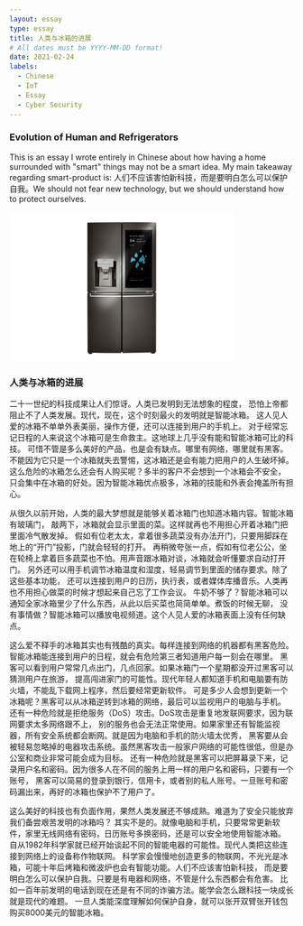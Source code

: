 ```yaml
---
layout: essay
type: essay
title: 人类与冰箱的进展
# All dates must be YYYY-MM-DD format!
date: 2021-02-24
labels:
  - Chinese
  - IoT
  - Essay
  - Cyber Security
---
```

<h3> Evolution of Human and Refrigerators</h3>
<p> This is an essay I wrote entirely in Chinese about how having a home surrounded with "smart" things may not be a smart idea. My main takeaway regarding smart-product is: 人们不应该害怕新科技，而是要明白怎么可以保护自我。We should not fear new technology, but we should understand how to protect ourselves.</p>
<img src="/images/medium01.jpg" width = "400px">
<br>
<h3> 人类与冰箱的进展 </h3>
<p>
  二十一世纪的科技成果让人们惊讶。人类已发明到无法想象的程度，
  恐怕上帝都阻止不了人类发展。现代，现在，这个时刻最火的发明就是智能冰箱。
  这人见人爱的冰箱不单单外表美丽，操作方便，还可以连接到用户的手机上。
  对于经常忘记日程的人来说这个冰箱可是生命救主。这地球上几乎没有能和智能冰箱可比的科技。
  可惜不管是多么美好的产品，也是会有缺点。哪里有网络，哪里就有黑客。
  不能因为它只是一个冰箱就失去警惕，这冰箱还是会有能力把用户的人生破坏掉。
  这么危险的冰箱怎么还会有人购买呢？多半的客户不会想到一个冰箱会不安全，
  只会集中在冰箱的好处。因为智能冰箱优点极多，冰箱的技能和外表会掩盖所有担心。
</p>
<p>
  从很久以前开始，人类的最大梦想就是能够关着冰箱门也知道冰箱内容。智能冰箱有玻璃门，
  敲两下，冰箱就会显示里面的菜。这样就再也不用担心开着冰箱门把里面冷气散发掉。
  假如有位老太太，拿着很多蔬菜没有办法开门，只要用脚踩在地上的“开门”投影，门就会轻轻的打开。
  再稍微夸张一点，假如有位老公公，坐在轮椅上拿着巨多蔬菜也不怕。用声音跟冰箱对谈，冰箱就会听懂要求自动打开门。
  另外还可以用手机调节冰箱温度和湿度，轻易调节到里面的储存要求。除了这些基本功能，
  还可以连接到用户的日历，执行表，或者媒体库播音乐。人类再也不用担心做菜的时候才想起来自己忘了工作会议。
  牛奶不够了？智能冰箱可以通知全家冰箱里少了什么东西，从此以后买菜也简简单单。煮饭的时候无聊，
  没有事情做？智能冰箱可以播放电视频道。这个人见人爱的冰箱表面上没有任何缺点。
</p>
<p>
  这么爱不释手的冰箱其实也有残酷的真实。每样连接到网络的机器都有黑客危险。
  智能冰箱能连接到用户的日程，就会有危险第三者知道用户每一刻会在哪里。
  黑客可以看到用户常常几点出门，几点回家。如果冰箱门一个星期都没开过黑客可以猜测用户在旅游，
  提高闯进家门的可能性。现代年轻人都知道手机和电脑要有防火墙，不能乱下载网上程序，然后要经常更新软件。
  可是多少人会想到更新一个冰箱呢？黑客可以从冰箱逆转到冰箱的网络，最后可以监视用户的电脑与手机。
  还有一种危险就是拒绝服务（DoS）攻击。DoS攻击是重复地发联网要求，因为联网要求太多网络跟不上，
  别的服务也会无法正常使用。如果家里还有智能监视器，所有安全系统都会断网。就是因为电脑和手机的防火墙太优秀，
  黑客要从会被轻易忽略掉的电器攻击系统。虽然黑客攻击一般家户网络的可能性很低，但是办公室和商业非常可能会成为目标。
  还有一种危险就是黑客可以把屏幕录下来，记录用户名和密码。因为很多人在不同的服务上用一样的用户名和密码，只要有一个账号，
  黑客可以简易的登录到银行，信用卡，或者别的私人账号。一旦账号和密码漏出来，再好的冰箱也保护不了用户了。
</p>
<p>
  这么美好的科技也有负面作用，果然人类发展还不够成熟。难道为了安全只能放弃我们备尝艰苦发明的冰箱吗？
  其实不是的。就像电脑和手机，只要常常更新软件，家里无线网络有密码，日历账号多换密码，还是可以安全地使用智能冰箱。
  自从1982年科学家就已经开始谈起不同的智能电器的可能性。现代人类把这些连接到网络上的设备称作物联网。
  科学家会慢慢地创造更多的物联网，不光光是冰箱，可能十年后烤箱和微波炉也会有智能功能。人们不应该害怕新科技，
  而是要明白怎么可以保护自我。只要是有电器和网络，不管是什么东西都会有危害。
  比如一百年前发明的电话到现在还是有不同的诈骗方法。能学会怎么跟科技一块成长就是现代的难题。
  一旦人类能深度理解如何保护自身，就可以张开双臂张开钱包购买8000美元的智能冰箱。
</p>
<br>
